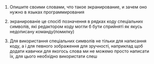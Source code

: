 1. Опишите своими словами, что такое экранирование, и зачем оно нужно в языках программирования

1. экранированіе це спосіб позначення в рядках коду спеціальних символів, які редактором коду могли б бути сприйняті як якусь недописану команду(помилку)

2. Для використання спеціальних символів не тільки для написання коду, а і для певного зображення для зручності, наприклад щоб додати кавички для якогось слова ми не можемо просто написати їх, для цього необхідно використати слеш

